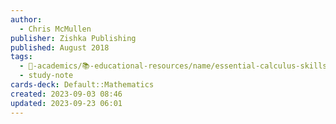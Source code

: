 ```yaml
---
author:
  - Chris McMullen
publisher: Zishka Publishing
published: August 2018
tags:
  - 🔴-academics/📚-educational-resources/name/essential-calculus-skills-practice-workbook-with-full-solutions
  - study-note
cards-deck: Default::Mathematics
created: 2023-09-03 08:46
updated: 2023-09-23 06:01
---
```

